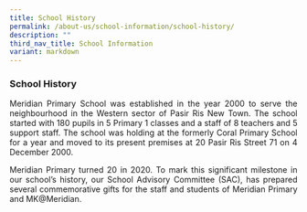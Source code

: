 ```yaml
---
title: School History
permalink: /about-us/school-information/school-history/
description: ""
third_nav_title: School Information
variant: markdown
---
```

### School History

<p align="justify">Meridian Primary School was established in the year 2000 to serve the neighbourhood in the Western sector of Pasir Ris New Town. The school started with 180 pupils in 5 Primary 1 classes and a staff of 8 teachers and 5 support staff. The school was holding at the formerly Coral Primary School for a year and moved to its present premises at 20 Pasir Ris Street 71 on 4 December 2000.</p>

<p align="justify">Meridian Primary turned 20 in 2020. To mark this significant milestone in our school’s history, our School Advisory Committee (SAC), has prepared several commemorative gifts for the staff and students of Meridian Primary and MK@Meridian. </p>